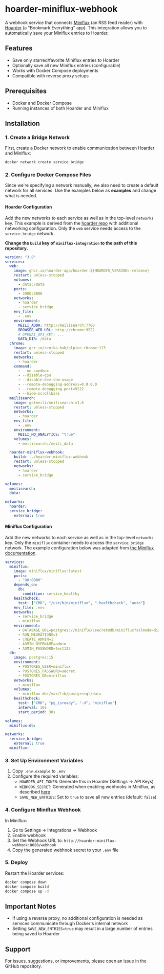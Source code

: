 # hoarder-miniflux-webhook

A webhook service that connects [Miniflux](https://miniflux.app/) (an RSS feed reader) with [Hoarder](https://docs.hoarder.app/) (a "Bookmark Everything" app). This integration allows you to automatically save your Miniflux entries to Hoarder.

## Features

- Save only starred/favorite Miniflux entries to Hoarder
- Optionally save all new Miniflux entries (configurable)
- Works with Docker Compose deployments
- Compatible with reverse proxy setups

## Prerequisites

- Docker and Docker Compose
- Running instances of both Hoarder and Miniflux

## Installation

### 1. Create a Bridge Network

First, create a Docker network to enable communication between Hoarder and Miniflux:

```bash
docker network create service_bridge
```

### 2. Configure Docker Compose Files

Since we're specifying a network manually, we also need to create a default network for all services. Use the examples below as **examples** and change what is needed.

#### Hoarder Configuration

Add the new networks to each service as well as in the top-level `networks` key. This example is derived from the [hoarder repo](https://github.com/hoarder-app/hoarder/blob/main/docker/docker-compose.yml) with additional networking configuration. Only the `web` service needs access to the `service_bridge` network.

**Change the `build` key of `miniflux-integration` to the path of this repository.**

```yaml
version: "3.8"
services:
  web:
    image: ghcr.io/hoarder-app/hoarder:${HOARDER_VERSION:-release}
    restart: unless-stopped
    volumes:
      - data:/data
    ports:
      - 3000:3000
    networks:
      - hoarder
      - service_bridge
    env_file:
      - .env
    environment:
      MEILI_ADDR: http://meilisearch:7700
      BROWSER_WEB_URL: http://chrome:9222
      # OPENAI_API_KEY: ...
      DATA_DIR: /data
  chrome:
    image: gcr.io/zenika-hub/alpine-chrome:123
    restart: unless-stopped
    networks:
      - hoarder
    command:
      - --no-sandbox
      - --disable-gpu
      - --disable-dev-shm-usage
      - --remote-debugging-address=0.0.0.0
      - --remote-debugging-port=9222
      - --hide-scrollbars
  meilisearch:
    image: getmeili/meilisearch:v1.6
    restart: unless-stopped
    networks:
      - hoarder
    env_file:
      - .env
    environment:
      MEILI_NO_ANALYTICS: "true"
    volumes:
      - meilisearch:/meili_data

  hoarder-miniflux-webhook:
    build: ../hoarder-miniflux-webhook
    restart: unless-stopped
    networks:
      - hoarder
      - service_bridge

volumes:
  meilisearch:
  data:

networks:
  hoarder:
  service_bridge:
    external: true
```

#### Miniflux Configuration

Add the new networks to each service as well as in the top-level `networks` key. Only the `miniflux` container needs to access the `service_bridge` network. The example configuration below was adapted from [the Miniflux documentation](https://miniflux.app/docs/docker.html).

```yaml
services:
  miniflux:
    image: miniflux/miniflux:latest
    ports:
      - "80:8080"
    depends_on:
      db:
        condition: service_healthy
    healthcheck:
      test: ["CMD", "/usr/bin/miniflux", "-healthcheck", "auto"]
    env_file: .env
    networks:
      - service_bridge
      - miniflux
    environment:
      - DATABASE_URL=postgres://miniflux:secret@db/miniflux?sslmode=disable
      - RUN_MIGRATIONS=1
      - CREATE_ADMIN=1
      - ADMIN_USERNAME=admin
      - ADMIN_PASSWORD=test123
  db:
    image: postgres:15
    environment:
      - POSTGRES_USER=miniflux
      - POSTGRES_PASSWORD=secret
      - POSTGRES_DB=miniflux
    networks:
      - miniflux
    volumes:
      - miniflux-db:/var/lib/postgresql/data
    healthcheck:
      test: ["CMD", "pg_isready", "-U", "miniflux"]
      interval: 10s
      start_period: 30s

volumes:
  miniflux-db:

networks:
  service_bridge:
    external: true
  miniflux:
```

### 3. Set Up Environment Variables

1. Copy `.env.example` to `.env`
2. Configure the required variables:
   - `HOARDER_API_TOKEN`: Generate this in Hoarder (Settings → API Keys)
   - `WEBHOOK_SECRET`: Generated when enabling webhooks in Miniflux, as described [here](https://miniflux.app/docs/webhooks.html)
   - `SAVE_NEW_ENTRIES`: Set to `true` to save all new entries (default: `false`)

### 4. Configure Miniflux Webhook

In Miniflux:

1. Go to Settings → Integrations → Webhook
2. Enable webhook
3. Set the Webhook URL to: `http://hoarder-miniflux-webhook:8080/webhook`
4. Copy the generated webhook secret to your `.env` file

### 5. Deploy

Restart the Hoarder services:

```bash
docker compose down
docker compose build
docker compose up -d
```

## Important Notes

- If using a reverse proxy, no additional configuration is needed as services communicate through Docker's internal network
- Setting `SAVE_NEW_ENTRIES=true` may result in a large number of entries being saved to Hoarder

## Support

For issues, suggestions, or improvements, please open an issue in the GitHub repository.
